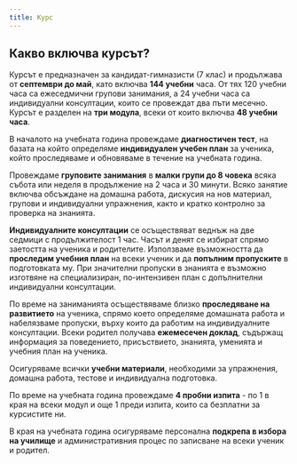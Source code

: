 ```yaml
---
title: Курс
---
```


## Какво включва курсът?

Курсът е предназначен за кандидат-гимназисти (7 клас) и продължава от **септември до май**, като включва **144 учебни** часа. От тях 120 учебни часа са ежеседмични групови занимания, a 24 учебни часа са индивидуални консултации, които се провеждат два пъти месечно. Курсът е разделен на **три модула**, всеки от които включва **48 учебни часа**.

В началото на учебната година провеждаме **диагностичен тест**, на базата на който определяме **индивидуален учебен план** за ученика, който проследяваме и обновяваме в течение на учебната година.

Провеждаме **груповите занимания** в **малки групи до 8 човека** всяка събота или неделя в продължение на 2 часа и 30 минути. Всяко занятие включва обсъждане на домашна работа, дискусия на нов материал, групови и индивидуални упражнения, както и кратко контролно за проверка на знанията.

**Индивидуалните консултации** се осъществяват веднъж на две седмици с продължителост 1 час. Часът и денят се избират спрямо заетостта на ученика и родителите. Използваме възможността да **проследим учебния план** на всеки ученик и да **попълним пропуските** в подготовката му. При значителни пропуски в знанията е възможно изготвяне на специализиран, по-интензивен план с допълнителни индивидуални консултации.

По време на заниманията осъществяваме близко **проследяване на развитието** на ученика, спрямо което определяме домашната работа и набелязваме пропуски, върху които да работим на индивидуалните консултации. Всеки родител получава **ежемесечен доклад**, съдържащ информация за поведението, присъствието, знанията, уменията и учебния план на ученика.

Осигуряваме всички **учебни материали**, необходими за упражнения, домашна работа, тестове и индивидуална подготовка.

По време на учебната година провеждаме **4 пробни изпита** - по 1 в края на всеки модул и още 1 преди изпита, които са безплатни за курсистите ни.

В края на учебната година осигуряваме персонална **подкрепа в избора на училище** и административния процес по записване на всеки ученик и родител.
